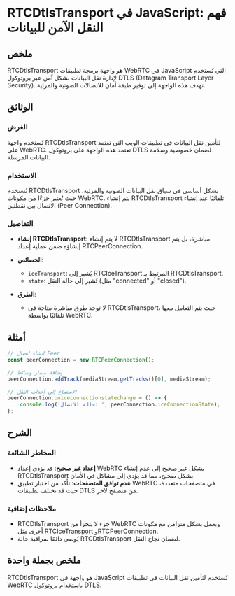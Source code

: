<!--
Meta Description: # RTCDtlsTransport في JavaScript: فهم النقل الآمن للبيانات ## ملخص RTCDtlsTransport هو واجهة برمجة تطبيقات WebRTC في JavaScript التي تُستخدم لإدارة نق...
Meta Keywords: rtcdtlstransport, webrtc, إلى, إنشاء, البيانات
-->

# RTCDtlsTransport في JavaScript: فهم النقل الآمن للبيانات

## ملخص
RTCDtlsTransport هو واجهة برمجة تطبيقات WebRTC في JavaScript التي تُستخدم لإدارة نقل البيانات بشكل آمن عبر بروتوكول DTLS (Datagram Transport Layer Security). تهدف هذه الواجهة إلى توفير طبقة أمان للاتصالات الصوتية والمرئية.

## الوثائق
### الغرض
تُستخدم واجهة RTCDtlsTransport لتأمين نقل البيانات في تطبيقات الويب التي تعتمد على WebRTC. تعتمد هذه الواجهة على بروتوكول DTLS لضمان خصوصية وسلامة البيانات المرسلة.

### الاستخدام
تُستخدم RTCDtlsTransport بشكل أساسي في سياق نقل البيانات الصوتية والمرئية، حيث تُعتبر جزءًا من مكونات WebRTC. يتم إنشاء RTCDtlsTransport تلقائيًا عند إنشاء الاتصال بين نقطتين (Peer Connection).

### التفاصيل
- **إنشاء RTCDtlsTransport**: لا يتم إنشاء RTCDtlsTransport مباشرة، بل يتم إنشاؤه ضمن عملية إعداد RTCPeerConnection.
- **الخصائص**:
  - `iceTransport`: يُشير إلى RTCIceTransport المرتبط بـ RTCDtlsTransport.
  - `state`: تُشير إلى حالة النقل (مثل "connected" أو "closed").
  
- **الطرق**:
  - لا توجد طرق مباشرة متاحة في RTCDtlsTransport، حيث يتم التعامل معها تلقائيًا بواسطة WebRTC.

## أمثلة
```javascript
// إنشاء اتصال Peer
const peerConnection = new RTCPeerConnection();

// إضافة مسار وسائط
peerConnection.addTrack(mediaStream.getTracks()[0], mediaStream);

// الاستماع إلى أحداث النقل
peerConnection.oniceconnectionstatechange = () => {
    console.log('حالة الاتصال: ', peerConnection.iceConnectionState);
};
```

## الشرح
### المخاطر الشائعة
- **إعداد غير صحيح**: قد يؤدي إعداد WebRTC بشكل غير صحيح إلى عدم إنشاء RTCDtlsTransport بشكل صحيح، مما قد يؤدي إلى مشاكل في الأمان.
- **عدم توافق المتصفحات**: تأكد من اختبار تطبيق WebRTC في متصفحات متعددة، حيث قد تختلف تطبيقات DTLS من متصفح لآخر.

### ملاحظات إضافية
- RTCDtlsTransport جزء لا يتجزأ من WebRTC ويعمل بشكل متزامن مع مكونات أخرى مثل RTCIceTransport وRTCPeerConnection.
- يُوصى دائمًا بمراقبة حالة RTCDtlsTransport لضمان نجاح النقل.

## ملخص بجملة واحدة
RTCDtlsTransport هو واجهة في JavaScript تُستخدم لتأمين نقل البيانات في تطبيقات WebRTC باستخدام بروتوكول DTLS.